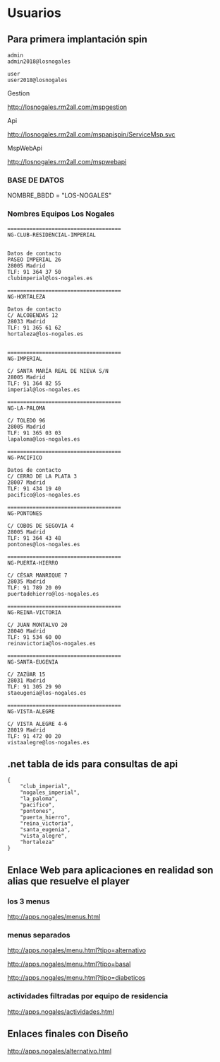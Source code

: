 # Usuarios

## Para primera implantación spin


    admin
    admin2018@losnogales

    user
    user2018@losnogales


Gestion

http://losnogales.rm2all.com/mspgestion


Api

http://losnogales.rm2all.com/mspapispin/ServiceMsp.svc

MspWebApi

http://losnogales.rm2all.com/mspwebapi


### BASE DE DATOS
NOMBRE_BBDD = "LOS-NOGALES"

### Nombres Equipos Los Nogales

    ====================================
    NG-CLUB-RESIDENCIAL-IMPERIAL


    Datos de contacto
    PASEO IMPERIAL 26
    28005 Madrid
    TLF: 91 364 37 50
    clubimperial@los-nogales.es

    ====================================
    NG-HORTALEZA

    Datos de contacto
    C/ ALCOBENDAS 12
    28033 Madrid
    TLF: 91 365 61 62
    hortaleza@los-nogales.es


    ====================================
    NG-IMPERIAL

    C/ SANTA MARÍA REAL DE NIEVA S/N
    28005 Madrid
    TLF: 91 364 82 55
    imperial@los-nogales.es

    ====================================
    NG-LA-PALOMA

    C/ TOLEDO 96
    28005 Madrid
    TLF: 91 365 03 03
    lapaloma@los-nogales.es

    ====================================
    NG-PACIFICO

    Datos de contacto
    C/ CERRO DE LA PLATA 3
    28007 Madrid
    TLF: 91 434 19 40
    pacifico@los-nogales.es

    ====================================
    NG-PONTONES

    C/ COBOS DE SEGOVIA 4
    28005 Madrid
    TLF: 91 364 43 48
    pontones@los-nogales.es

    ====================================
    NG-PUERTA-HIERRO

    C/ CÉSAR MANRIQUE 7
    28035 Madrid
    TLF: 91 789 20 09
    puertadehierro@los-nogales.es

    ====================================
    NG-REINA-VICTORIA

    C/ JUAN MONTALVO 20
    28040 Madrid
    TLF: 91 534 60 00
    reinavictoria@los-nogales.es

    ====================================
    NG-SANTA-EUGENIA

    C/ ZAZÚAR 15
    28031 Madrid
    TLF: 91 305 29 90
    staeugenia@los-nogales.es

    ====================================
    NG-VISTA-ALEGRE

    C/ VISTA ALEGRE 4-6
    28019 Madrid
    TLF: 91 472 00 20
    vistaalegre@los-nogales.es

## .net tabla de ids para consultas de api

    {
        "club_imperial", 
        "nogales_imperial",
        "la_paloma",
        "pacifico",
        "pontones",
        "puerta_hierro",
        "reina_victoria",
        "santa_eugenia",
        "vista_alegre",
        "hortaleza"
    }


## Enlace Web para aplicaciones en realidad son alias que resuelve el player
### los 3 menus

http://apps.nogales/menus.html

### menus separados

http://apps.nogales/menu.html?tipo=alternativo

http://apps.nogales/menu.html?tipo=basal

http://apps.nogales/menu.html?tipo=diabeticos

### actividades filtradas por equipo de residencia

http://apps.nogales/actividades.html

## Enlaces finales con Diseño

http://apps.nogales/alternativo.html
